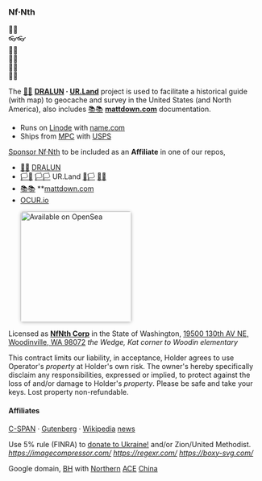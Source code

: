 
### Nf·Nth

🙂🙂<br/>
👓👓<br/>
🧤🧤<br/>
👖👖<br/>
🧦🧦<br/>
👟👟

The [🌳🌳](https://xn--wh8ha.ws) **[DRALUN](https://dralun.com) · [UR.Land](https://ur.land)** project is used to facilitate a historical guide (with map) to geocache and survey in the United States (and North America), also includes [📚📚](https://xn--zt8ha.ws) **[mattdown.com](https://mattdown.com)** documentation.

- Runs on [Linode](https://cloud.linode.com) with [name.com](https://www.name.com)
- Ships from [MPC](https://www.makeplayingcards.com) with [USPS](https://www.usps.com/business/web-tools-apis/documentation-updates.htm)

[Sponsor Nf·Nth](https://github.com/sponsors/nfnth) to be included as an **Affiliate** in one of our repos,

- [🌳🌳](https://xn--wh8ha.ws) [DRALUN](https://dralun.com)
- [🏳🏴](https://xn--en8hc.ws) [🏳🏳](https://xn--en8ha.ws) UR.Land [🏴🏳](https://xn--en8hb.ws) [🏴🏴](https://xn--fn8ha.ws)
- [📚📚](https://xn--zt8ha.ws) **[mattdown.com](https://mattdown.com)
- [OCUR.io](https://ocur.io)

<a href="https://opensea.io/nfnth" title="Buy on OpenSea" target="_blank"><img style="margin-left:24px; width:220px; border-radius:5px; box-shadow: 0px 1px 6px rgba(0, 0, 0, 0.25);" src="https://storage.googleapis.com/opensea-static/Logomark/Badge%20-%20Available%20On%20-%20Light.png" alt="Available on OpenSea" /></a>

Licensed as [**NfNth Corp**](https://secure.dor.wa.gov/) in the State of Washington, [19500 130th AV NE, Woodinville, WA 98072](https://blue.kingcounty.com/Assessor/eRealProperty/Dashboard.aspx?ParcelNbr=1428900123) *the Wedge, Kat corner to Woodin elementary*

This contract limits our liability, in acceptance, Holder agrees to use Operator's *property* at Holder's own risk. The owner's hereby specifically disclaim any responsibilities, expressed or implied, to protect against the loss of and/or damage to Holder's *property*. Please be safe and take your keys. Lost property non-refundable.

#### Affiliates

[C-SPAN](https://www.c-span.org) · [Gutenberg](http://www.gutenberg.org) · [Wikipedia](https://www.wikipedia.org/wiki/Special:Random) [news](https://wikipedia.org/wiki/Main_Page)

Use 5% rule (FINRA) to [donate to Ukraine!](https://engine.presearch.org/search?q=donate+to+ukraine) and/or Zion/United Methodist.  *https://imagecompressor.com/* *https://regexr.com/* *https://boxy-svg.com/*

Google domain, [BH](https://www.bhphotovideo.com/) with [Northern](https://www.northerntool.com/) [ACE](https://www.acehardware.com/)
[China](https://www.made-in-china.com/products-search/hot-china-products/Intel_Tablet.html)
